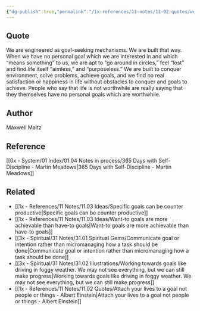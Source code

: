 ```yaml
---
{"dg-publish":true,"permalink":"/1x-references/11-notes/11-02-quotes/we-are-engineered-as-goal-seeking-mechanisms-maxwell-maltz/","title":"We are engineered as goal-seeking mechanisms - Maxwell Maltz","created":"2024-02-21T20:02:34.309+03:00","updated":"2024-02-21T20:04:18.753+03:00"}
---
```



## Quote
We are engineered as goal-seeking mechanisms. We are built that way. When we have no personal goal which we are interested in and which “means something” to us, we are apt to “go around in circles,” feel “lost” and find life itself “aimless,” and “purposeless.” We are built to conquer environment, solve problems, achieve goals, and we find no real satisfaction or happiness in life without obstacles to conquer and goals to achieve. People who say that life is not worthwhile are really saying that they themselves have no personal goals which are worthwhile.


## Author
Maxwell Maltz

## Reference
[[0x - System/01 Index/01.04 Notes in process/365 Days with Self-Discipline - Martin Meadows\|365 Days with Self-Discipline - Martin Meadows]]

## Related
- [[1x - References/11 Notes/11.03 Ideas/Specific goals can be counter productive\|Specific goals can be counter productive]]
- [[1x - References/11 Notes/11.03 Ideas/Want-to goals are more achievable than have-to goals\|Want-to goals are more achievable than have-to goals]]
- [[3x - Spiritual/31 Notes/31.01 Spiritual Gems/Communicate goal or intention rather than micromanaging how a task should be done\|Communicate goal or intention rather than micromanaging how a task should be done]]
- [[3x - Spiritual/31 Notes/31.02 Illustrations/Working towards goals like driving in foggy weather. We may not see everything, but we can still make progress\|Working towards goals like driving in foggy weather. We may not see everything, but we can still make progress]]
- [[1x - References/11 Notes/11.02 Quotes/Attach your lives to a goal not people or things - Albert Einstein\|Attach your lives to a goal not people or things - Albert Einstein]]